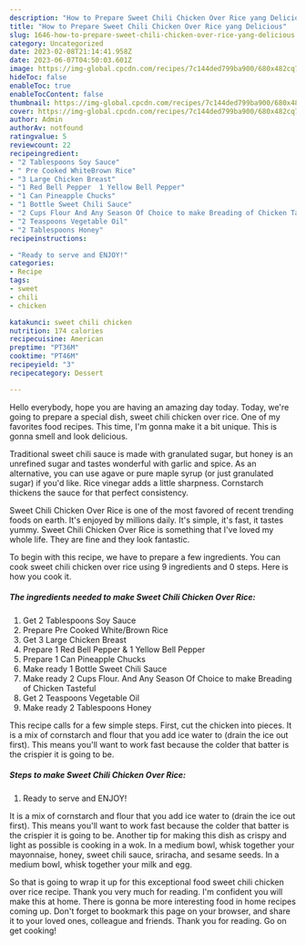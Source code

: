 ```yaml
---
description: "How to Prepare Sweet Chili Chicken Over Rice yang Delicious"
title: "How to Prepare Sweet Chili Chicken Over Rice yang Delicious"
slug: 1646-how-to-prepare-sweet-chili-chicken-over-rice-yang-delicious
category: Uncategorized
date: 2023-02-08T21:14:41.958Z
date: 2023-06-07T04:50:03.601Z
image: https://img-global.cpcdn.com/recipes/7c144ded799ba900/680x482cq70/sweet-chili-chicken-over-rice-recipe-main-photo.jpg
hideToc: false
enableToc: true
enableTocContent: false
thumbnail: https://img-global.cpcdn.com/recipes/7c144ded799ba900/680x482cq70/sweet-chili-chicken-over-rice-recipe-main-photo.jpg
cover: https://img-global.cpcdn.com/recipes/7c144ded799ba900/680x482cq70/sweet-chili-chicken-over-rice-recipe-main-photo.jpg
author: Admin
authorAv: notfound
ratingvalue: 5
reviewcount: 22
recipeingredient:
- "2 Tablespoons Soy Sauce"
- " Pre Cooked WhiteBrown Rice"
- "3 Large Chicken Breast"
- "1 Red Bell Pepper  1 Yellow Bell Pepper"
- "1 Can Pineapple Chucks"
- "1 Bottle Sweet Chili Sauce"
- "2 Cups Flour And Any Season Of Choice to make Breading of Chicken Tasteful"
- "2 Teaspoons Vegetable Oil"
- "2 Tablespoons Honey"
recipeinstructions:

- "Ready to serve and ENJOY!"
categories:
- Recipe
tags:
- sweet
- chili
- chicken

katakunci: sweet chili chicken 
nutrition: 174 calories
recipecuisine: American
preptime: "PT36M"
cooktime: "PT46M"
recipeyield: "3"
recipecategory: Dessert

---
```



Hello everybody, hope you are having an amazing day today. Today, we're going to prepare a special dish, sweet chili chicken over rice. One of my favorites food recipes. This time, I'm gonna make it a bit unique. This is gonna smell and look delicious.

Traditional sweet chili sauce is made with granulated sugar, but honey is an unrefined sugar and tastes wonderful with garlic and spice. As an alternative, you can use agave or pure maple syrup (or just granulated sugar) if you&#39;d like. Rice vinegar adds a little sharpness. Cornstarch thickens the sauce for that perfect consistency.

Sweet Chili Chicken Over Rice is one of the most favored of recent trending foods on earth. It's enjoyed by millions daily. It's simple, it's fast, it tastes yummy. Sweet Chili Chicken Over Rice is something that I've loved my whole life. They are fine and they look fantastic.


To begin with this recipe, we have to prepare a few ingredients. You can cook sweet chili chicken over rice using 9 ingredients and 0 steps. Here is how you cook it.

<!--inarticleads1-->

##### The ingredients needed to make Sweet Chili Chicken Over Rice:

1. Get 2 Tablespoons Soy Sauce
1. Prepare  Pre Cooked White/Brown Rice
1. Get 3 Large Chicken Breast
1. Prepare 1 Red Bell Pepper &amp; 1 Yellow Bell Pepper
1. Prepare 1 Can Pineapple Chucks
1. Make ready 1 Bottle Sweet Chili Sauce
1. Make ready 2 Cups Flour. And Any Season Of Choice to make Breading of Chicken Tasteful
1. Get 2 Teaspoons Vegetable Oil
1. Make ready 2 Tablespoons Honey


This recipe calls for a few simple steps. First, cut the chicken into pieces. It is a mix of cornstarch and flour that you add ice water to (drain the ice out first). This means you&#39;ll want to work fast because the colder that batter is the crispier it is going to be. 

<!--inarticleads2-->

##### Steps to make Sweet Chili Chicken Over Rice:


1. Ready to serve and ENJOY!

It is a mix of cornstarch and flour that you add ice water to (drain the ice out first). This means you&#39;ll want to work fast because the colder that batter is the crispier it is going to be. Another tip for making this dish as crispy and light as possible is cooking in a wok. In a medium bowl, whisk together your mayonnaise, honey, sweet chili sauce, sriracha, and sesame seeds. In a medium bowl, whisk together your milk and egg. 

So that is going to wrap it up for this exceptional food sweet chili chicken over rice recipe. Thank you very much for reading. I'm confident you will make this at home. There is gonna be more interesting food in home recipes coming up. Don't forget to bookmark this page on your browser, and share it to your loved ones, colleague and friends. Thank you for reading. Go on get cooking!
